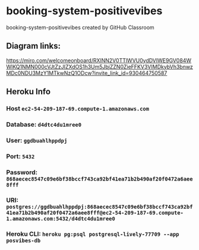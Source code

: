 # booking-system-positivevibes
booking-system-positivevibes created by GitHub Classroom

## Diagram links:
https://miro.com/welcomeonboard/RXlNN2V0TTlWVU0ydDVIWE9GV084WWlKQ1NMN000cVJtZzJIZXdOS1h3Um5JbjZZN0ZieFFKV3VIMDkybVh3bnwzMDc0NDU3MzY1MTkwNzQ1ODcw?invite_link_id=930464750587


## Heroku Info
### Host `ec2-54-209-187-69.compute-1.amazonaws.com`
### Database: `d4dtc4du1mree0`
### User: `ggdbuahlhppdpj`
### Port: `5432`
### Password: `868aecec8547c09e6bf38bccf743ca92bf41ea71b2b490af20f0472a6aee8fff`
### URI: `postgres://ggdbuahlhppdpj:868aecec8547c09e6bf38bccf743ca92bf41ea71b2b490af20f0472a6aee8fff@ec2-54-209-187-69.compute-1.amazonaws.com:5432/d4dtc4du1mree0`
### Heroku CLI: `heroku pg:psql postgresql-lively-77709 --app posvibes-db`
